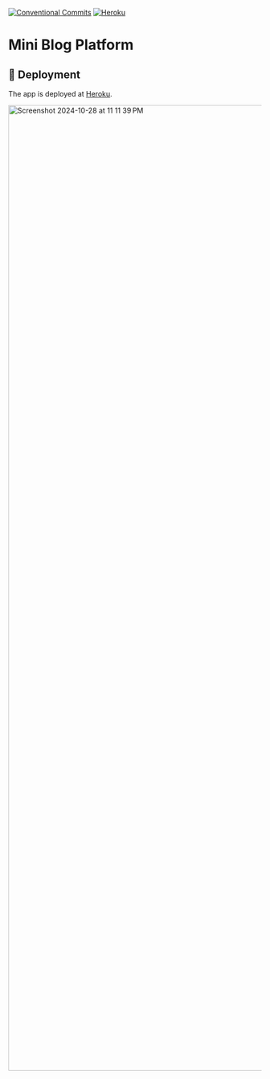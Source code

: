 [![Conventional Commits](https://img.shields.io/badge/Conventional%20Commits-1.0.0-%23FE5196?logo=conventionalcommits&logoColor=white)](https://conventionalcommits.org)
[![Heroku](https://img.shields.io/badge/Heroku-Deployed-430098?style=flat&logo=heroku)](https://guarded-dusk-82007-3d4643b2b311.herokuapp.com/)

# Mini Blog Platform

## 🚀 Deployment

The app is deployed at [Heroku](https://guarded-dusk-82007-3d4643b2b311.herokuapp.com/).

<img width="1920" alt="Screenshot 2024-10-28 at 11 11 39 PM" src="https://github.com/user-attachments/assets/a2b687f6-b1b0-4d62-9ebd-19457e28ae5f">
